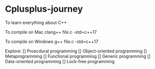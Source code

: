 # Cplusplus-journey
To learn everything about C++

To compile on Mac
clang++ file.c -std=c++17

To compile on Windows
g++ file.c -std=c++17

Explore:
[] Proecdural programming
[] Object-oriented programming
[] Metaprogramming
[] Functional programming
[] Generic programming
[] Data-oriented programming
[] Lock-free programming